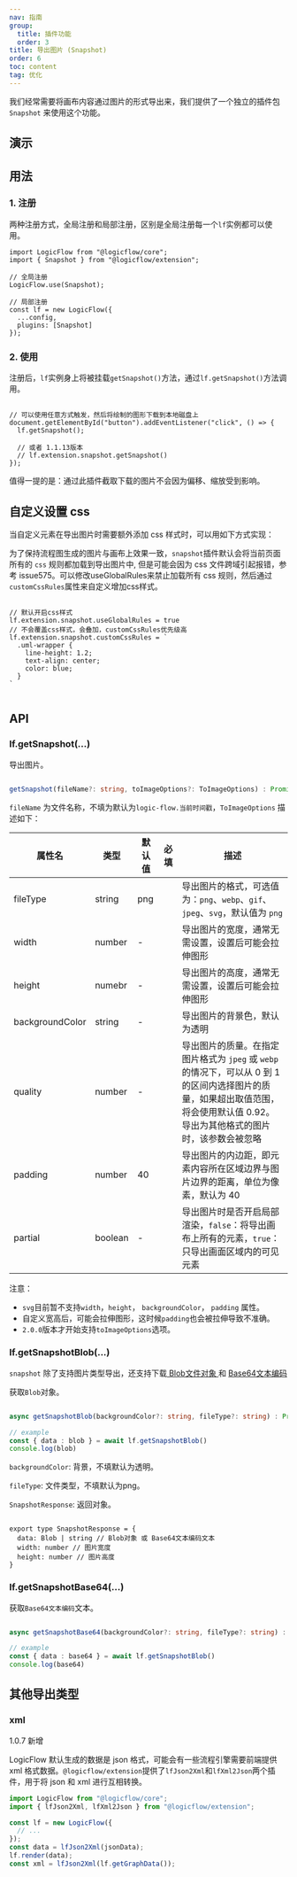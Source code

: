 ```yaml
---
nav: 指南
group:
  title: 插件功能
  order: 3
title: 导出图片 (Snapshot)
order: 6
toc: content
tag: 优化
---
```


我们经常需要将画布内容通过图片的形式导出来，我们提供了一个独立的插件包 `Snapshot` 来使用这个功能。

## 演示

<code id="react-portal" src="@/src/tutorial/extension/snapshot"></code>

## 用法

### 1. 注册

两种注册方式，全局注册和局部注册，区别是全局注册每一个`lf`实例都可以使用。

```tsx | pure
import LogicFlow from "@logicflow/core";
import { Snapshot } from "@logicflow/extension";

// 全局注册
LogicFlow.use(Snapshot);

// 局部注册
const lf = new LogicFlow({
  ...config,
  plugins: [Snapshot]
});

```

### 2. 使用

注册后，`lf`实例身上将被挂载`getSnapshot()`方法，通过`lf.getSnapshot()`方法调用。

```tsx | pure

// 可以使用任意方式触发，然后将绘制的图形下载到本地磁盘上
document.getElementById("button").addEventListener("click", () => {
  lf.getSnapshot();

  // 或者 1.1.13版本
  // lf.extension.snapshot.getSnapshot()
});

```

值得一提的是：通过此插件截取下载的图片不会因为偏移、缩放受到影响。

## 自定义设置 css

当自定义元素在导出图片时需要额外添加 css 样式时，可以用如下方式实现：

为了保持流程图生成的图片与画布上效果一致，`snapshot`插件默认会将当前页面所有的 `css` 规则都加载到导出图片中, 但是可能会因为 css 文件跨域引起报错，参考 issue575。可以修改useGlobalRules来禁止加载所有 css 规则，然后通过`customCssRules`属性来自定义增加css样式。

```tsx | pure

// 默认开启css样式
lf.extension.snapshot.useGlobalRules = true
// 不会覆盖css样式，会叠加，customCssRules优先级高
lf.extension.snapshot.customCssRules = `
  .uml-wrapper {
    line-height: 1.2;
    text-align: center;
    color: blue;
  }
`
  
```

## API

### lf.getSnapshot(...)

导出图片。

```ts

getSnapshot(fileName?: string, toImageOptions?: ToImageOptions) : Promise<void>

```

`fileName` 为文件名称，不填为默认为`logic-flow.当前时间戳`，`ToImageOptions` 描述如下：

| 属性名  | 类型 | 默认值 | 必填 | 描述   |
| --------- | -------- | -------------------------- | -------- | ----------------------------------------------------------------- |
| fileType | string | png |  |  导出图片的格式，可选值为：`png`、`webp`、`gif`、`jpeg`、`svg`，默认值为 `png` |
| width | number | - | | 导出图片的宽度，通常无需设置，设置后可能会拉伸图形 |
| height | numebr | - | | 导出图片的高度，通常无需设置，设置后可能会拉伸图形 |
| backgroundColor | string | - | | 导出图片的背景色，默认为透明 |
| quality | number | - | | 导出图片的质量。在指定图片格式为 `jpeg` 或 `webp` 的情况下，可以从 0 到 1 的区间内选择图片的质量，如果超出取值范围，将会使用默认值 0.92。导出为其他格式的图片时，该参数会被忽略 |
| padding | number | 40 | | 导出图片的内边距，即元素内容所在区域边界与图片边界的距离，单位为像素，默认为 40 |
| partial | boolean | - |  | 导出图片时是否开启局部渲染，`false`：将导出画布上所有的元素，`true`：只导出画面区域内的可见元素 |

注意：
-  `svg`目前暂不支持`width`，`height`， `backgroundColor`， `padding` 属性。
- 自定义宽高后，可能会拉伸图形，这时候`padding`也会被拉伸导致不准确。
- `2.0.0`版本才开始支持`toImageOptions`选项。

### lf.getSnapshotBlob(...)

`snapshot` 除了支持图片类型导出，还支持下载<a href="https://developer.mozilla.org/zh-CN/docs/Web/API/Blob" target="_blank"> Blob文件对象 </a> 和 <a href="https://developer.mozilla.org/zh-CN/docs/Glossary/Base64" target="_blank"> Base64文本编码 </a>

获取`Blob`对象。

```ts

async getSnapshotBlob(backgroundColor?: string, fileType?: string) : Promise<SnapshotResponse>

// example
const { data : blob } = await lf.getSnapshotBlob()
console.log(blob)

```

`backgroundColor`: 背景，不填默认为透明。

`fileType`: 文件类型，不填默认为png。

`SnapshotResponse`: 返回对象。

```tsx | pure

export type SnapshotResponse = {
  data: Blob | string // Blob对象 或 Base64文本编码文本
  width: number // 图片宽度
  height: number // 图片高度
}

```

### lf.getSnapshotBase64(...)

获取`Base64文本编码`文本。

```ts

async getSnapshotBase64(backgroundColor?: string, fileType?: string) : Promise<SnapshotResponse>

// example
const { data : base64 } = await lf.getSnapshotBlob()
console.log(base64)
```

## 其他导出类型

### xml

1.0.7 新增

LogicFlow 默认生成的数据是 json 格式，可能会有一些流程引擎需要前端提供 xml 格式数据。`@logicflow/extension`提供了`lfJson2Xml`和`lfXml2Json`两个插件，用于将 json 和 xml 进行互相转换。

```jsx | pure
import LogicFlow from "@logicflow/core";
import { lfJson2Xml, lfXml2Json } from "@logicflow/extension";

const lf = new LogicFlow({
  // ...
});
const data = lfJson2Xml(jsonData);
lf.render(data);
const xml = lfJson2Xml(lf.getGraphData());
```
